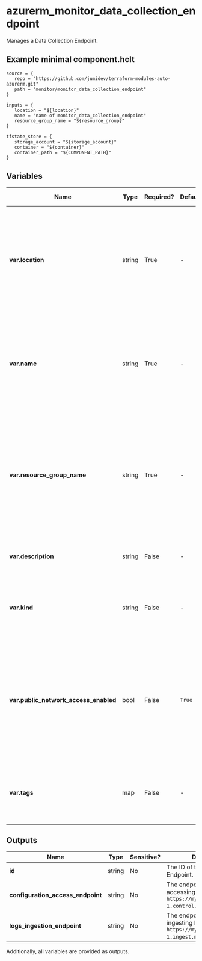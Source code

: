 # azurerm_monitor_data_collection_endpoint

Manages a Data Collection Endpoint.

## Example minimal component.hclt

```hcl
source = {
   repo = "https://github.com/jumidev/terraform-modules-auto-azurerm.git" 
   path = "monitor/monitor_data_collection_endpoint" 
}

inputs = {
   location = "${location}" 
   name = "name of monitor_data_collection_endpoint" 
   resource_group_name = "${resource_group}" 
}

tfstate_store = {
   storage_account = "${storage_account}" 
   container = "${container}" 
   container_path = "${COMPONENT_PATH}" 
}

```

## Variables

| Name | Type | Required? |  Default  |  possible values |  Description |
| ---- | ---- | --------- |  ----------- | ----------- | ----------- |
| **var.location** | string | True | -  |  -  |  The Azure Region where the Data Collection Endpoint should exist. Changing this forces a new Data Collection Endpoint to be created. | 
| **var.name** | string | True | -  |  -  |  The name which should be used for this Data Collection Endpoint. Changing this forces a new Data Collection Endpoint to be created. | 
| **var.resource_group_name** | string | True | -  |  -  |  The name of the Resource Group where the Data Collection Endpoint should exist. Changing this forces a new Data Collection Endpoint to be created. | 
| **var.description** | string | False | -  |  -  |  Specifies a description for the Data Collection Endpoint. | 
| **var.kind** | string | False | -  |  `Linux`, `Windows`  |  The kind of the Data Collection Endpoint. Possible values are `Linux` and `Windows`. | 
| **var.public_network_access_enabled** | bool | False | `True`  |  `true`, `false`  |  Whether network access from public internet to the Data Collection Endpoint are allowed. Possible values are `true` and `false`. Default to `true`. | 
| **var.tags** | map | False | -  |  -  |  A mapping of tags which should be assigned to the Data Collection Endpoint. | 



## Outputs

| Name | Type | Sensitive? | Description |
| ---- | ---- | --------- | --------- |
| **id** | string | No  | The ID of the Data Collection Endpoint. | 
| **configuration_access_endpoint** | string | No  | The endpoint used for accessing configuration, e.g., `https://mydce-abcd.eastus-1.control.monitor.azure.com`. | 
| **logs_ingestion_endpoint** | string | No  | The endpoint used for ingesting logs, e.g., `https://mydce-abcd.eastus-1.ingest.monitor.azure.com`. | 

Additionally, all variables are provided as outputs.
